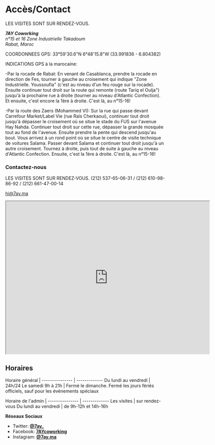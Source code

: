 # Accès/Contact
LES VISITES SONT SUR RENDEZ-VOUS.
<address><strong>7AY Coworking</strong><br />
n°15 et 16 Zone Industrielle Takadoum<br />
Rabat, Maroc</address>

COORDONNEES GPS: 33°59'30.6"N 6°48'15.8"W (33.991836 - 6.804382)<br /> 

INDICATIONS GPS à la marocaine:

-Par la rocade de Rabat:
En venant de Casablanca, prendre la rocade en direction de Fes, tourner à gauche au croisement qui indique "Zone Industrielle. Youssoufia" (c'est au niveau d'un feu rouge sur la rocade).
Ensuite continuer tout droit sur la route qui remonte (route Tariq el Oulja") jusqu'à la prochaine rue à droite (tourner au niveau d'Atlantic Confection). Et ensuite, c'est encore la 1ère à droite. C'est là, au n°15-16!

-Par la route des Zaers (Mohammed VI):
Sur la rue qui passe devant Carrefour Market/Label Vie (rue Raïs Cherkaoui), continuer tout droit jusqu'à dépasser le croisement où se situe le stade du FUS sur l'avenue Hay Nahda. Continuer tout droit sur cette rue, dépasser la grande mosquée tout au fond de l'avenue. Ensuite prendre la pente qui descend jusqu'au bout. Vous arrivez à un rond point où se situe le centre de visite technique de voitures Salama. Passer devant Salama et continuer tout droit jusqu'à un autre croisement. Tournez à droite, puis tout de suite à gauche au niveau d'Atlantic Confection. Ensuite, c'est la 1ère à droite. C'est là, au n°15-16!

### Contactez-nous

LES VISITES SONT SUR RENDEZ-VOUS. (212) 537-65-06-31 / (212) 610-98-86-92 / (212) 661-47-00-14

[hi@7ay.ma](mailto:hi@7ay.ma)

<iframe src="https://mapsengine.google.com/map/embed?mid=zTdcHagTbRo0.kYP1f1UfZEtU" width="640" height="480"></iframe>

## Horaires

Horaire général | 
--------------- | -------------
Du lundi au vendredi | 24h/24
Le samedi 9h à 21h | Fermé le dimanche.
Fermé les jours fériés officiels, sauf pour les événements spéciaux

Horaire de l'admin | 
--------------- | -------------
Les visites | sur rendez-vous
Du lundi au vendredi | de 9h-12h et 14h-16h


__Réseaux Sociaux__

* Twitter: __[@7ay\_](https://twitter.com/7ay_)__
* Facebook: __[7AYcoworking](https://www.facebook.com/7AYcoworking)__
* Instagram: __[@7ay.ma](https://www.instagram.com/7ay.ma/)__

